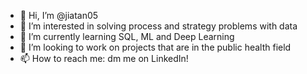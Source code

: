 - 👋 Hi, I’m @jiatan05
- 👀 I’m interested in solving process and strategy problems with data
- 🌱 I’m currently learning SQL, ML and Deep Learning
- 💞️ I’m looking to work on projects that are in the public health field
- 📫 How to reach me: dm me on LinkedIn!

<!---
jiatan05/jiatan05 is a ✨ special ✨ repository because its `README.md` (this file) appears on your GitHub profile.
You can click the Preview link to take a look at your changes.
--->
